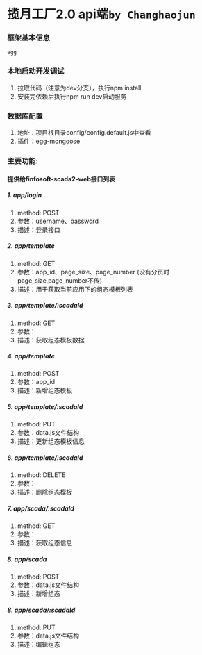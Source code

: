 
# 揽月工厂2.0 api端`by Changhaojun`
### 框架基本信息
    egg
        
### 本地启动开发调试
1.  拉取代码（注意为dev分支），执行npm install
2.  安装完依赖后执行npm run dev启动服务

### 数据库配置
1.  地址：项目根目录config/config.default.js中查看
2.  插件：egg-mongoose

### 主要功能:

#### 提供给finfosoft-scada2-web接口列表  

##### 1.  app/login
1.  method: POST
2.  参数：username、password
3.  描述：登录接口

##### 2.  app/template
1.  method: GET
2.  参数：app_id、page_size、page_number (没有分页时page_size,page_number不传)
2.  描述：用于获取当前应用下的组态模板列表

##### 3.  app/template/:scadaId
1.  method: GET
2.  参数：
2.  描述：获取组态模板数据

##### 4.  app/template
1.  method: POST
2.  参数：app_id
3.  描述：新增组态模板

##### 5.  app/template/:scadaId
1.  method: PUT
2.  参数：data.js文件结构
3.  描述：更新组态模板信息

##### 6.  app/template/:scadaId
1.  method: DELETE
2.  参数：
3.  描述：删除组态模板

##### 7.  app/scada/:scadaId
1.  method: GET
2.  参数：
2.  描述：获取组态信息

##### 8.  app/scada
1.  method: POST
2.  参数：data.js文件结构
2.  描述：新增组态

##### 8.  app/scada/:scadaId
1.  method: PUT
2.  参数：data.js文件结构
2.  描述：编辑组态


